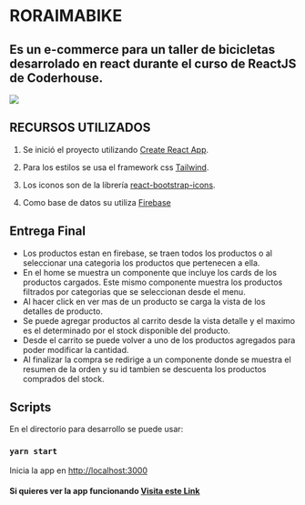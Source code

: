 # RORAIMABIKE

## Es un e-commerce para un taller de bicicletas desarrolado en react durante el curso de ReactJS de Coderhouse.

[![](./roraimabike.GIF)](https://chimerical-belekoy-ae2a64.netlify.app/)

## RECURSOS UTILIZADOS
1. Se inició el proyecto utilizando [Create React App](https://github.com/facebook/create-react-app).

2. Para los estilos se usa el framework css [Tailwind](https://tailwindcss.com/docs/utility-first).

3. Los iconos son de la librería [react-bootstrap-icons](https://github.com/ismamz/react-bootstrap-icons#readme).

4. Como base de datos su utiliza [Firebase](https://firebase.google.com/)

## Entrega Final
- Los productos estan en firebase, se traen todos los productos o al seleccionar una categoria los productos que pertenecen a ella.
- En el home se muestra un componente que incluye los cards de los productos cargados. Este mismo componente muestra los productos filtrados por categorias que se seleccionan desde el menu.
- Al hacer click en ver mas de un producto se carga la vista de los detalles de producto.
- Se puede agregar productos al carrito desde la vista detalle y el maximo es el determinado por el stock disponible del producto.
- Desde el carrito se puede volver a uno de los productos agregados para poder modificar la cantidad.
- Al finalizar la compra se redirige a un componente donde se muestra el resumen de la orden y su id tambien se descuenta los productos comprados del stock.

## Scripts

En el directorio para desarrollo se puede usar:

### `yarn start`

Inicia la app en [http://localhost:3000](http://localhost:3000)

#### Si quieres ver la app funcionando [Visita este Link](https://chimerical-belekoy-ae2a64.netlify.app/)
